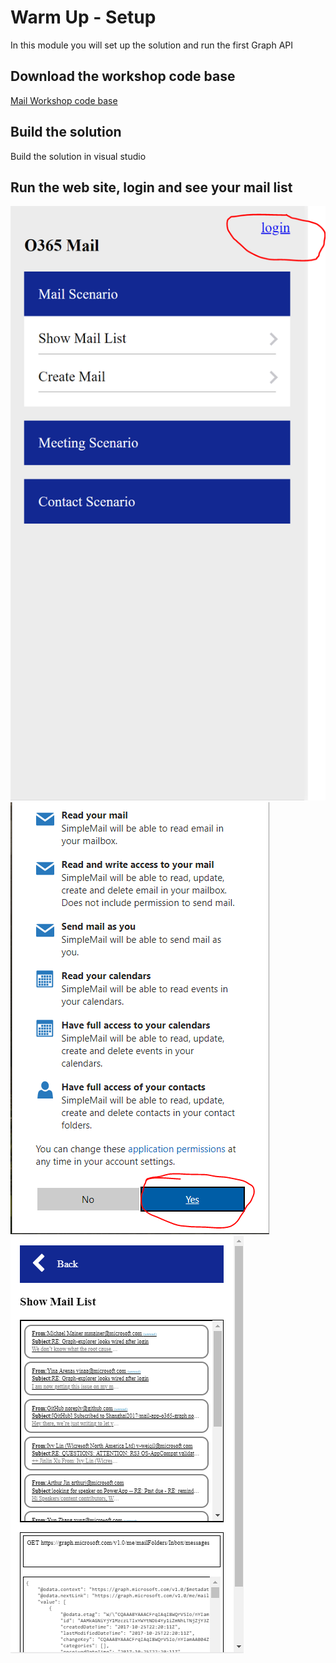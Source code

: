 # Warm Up - Setup
In this module you will set up the solution and run the first Graph API

## Download the workshop code base
[Mail Workshop code base](https://github.com/InteropEvents/mail-app-microsoft-graph/tree/master/workshop-code-base)

## Build the solution
Build the solution in visual studio


## Run the web site, login and see your mail list
![alt text](imgs/login.PNG "Login button")
![alt text](imgs/acceptPermission.png "App permissions agreement")
![alt text](imgs/showmaillist.PNG "The mail list")


